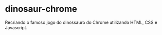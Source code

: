 # dinosaur-chrome
 Recriando o famoso jogo do dinossauro do Chrome utilizando HTML, CSS e Javascript.
